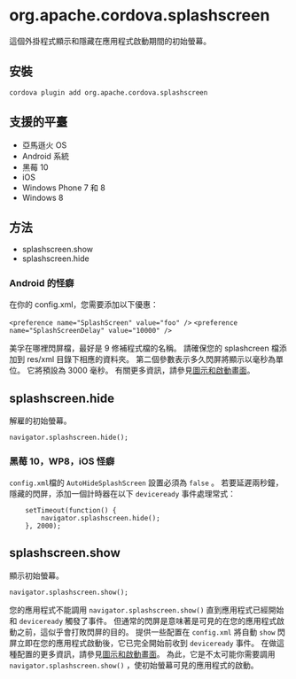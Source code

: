 <!---
    Licensed to the Apache Software Foundation (ASF) under one
    or more contributor license agreements.  See the NOTICE file
    distributed with this work for additional information
    regarding copyright ownership.  The ASF licenses this file
    to you under the Apache License, Version 2.0 (the
    "License"); you may not use this file except in compliance
    with the License.  You may obtain a copy of the License at

      http://www.apache.org/licenses/LICENSE-2.0

    Unless required by applicable law or agreed to in writing,
    software distributed under the License is distributed on an
    "AS IS" BASIS, WITHOUT WARRANTIES OR CONDITIONS OF ANY
    KIND, either express or implied.  See the License for the
    specific language governing permissions and limitations
    under the License.
-->

# org.apache.cordova.splashscreen

這個外掛程式顯示和隱藏在應用程式啟動期間的初始螢幕。

## 安裝

    cordova plugin add org.apache.cordova.splashscreen
    

## 支援的平臺

*   亞馬遜火 OS
*   Android 系統
*   黑莓 10
*   iOS
*   Windows Phone 7 和 8
*   Windows 8

## 方法

*   splashscreen.show
*   splashscreen.hide

### Android 的怪癖

在你的 config.xml，您需要添加以下優惠：

`<preference name="SplashScreen" value="foo" />` `<preference name="SplashScreenDelay" value="10000" />`

美孚在哪裡閃屏檔，最好是 9 修補程式檔的名稱。 請確保您的 splashcreen 檔添加到 res/xml 目錄下相應的資料夾。 第二個參數表示多久閃屏將顯示以毫秒為單位。 它將預設為 3000 毫秒。 有關更多資訊，請參見[圖示和啟動畫面][1]。

 [1]: http://cordova.apache.org/docs/en/edge/config_ref_images.md.html

## splashscreen.hide

解雇的初始螢幕。

    navigator.splashscreen.hide();
    

### 黑莓 10，WP8，iOS 怪癖

`config.xml`檔的 `AutoHideSplashScreen` 設置必須為 `false` 。 若要延遲兩秒鐘，隱藏的閃屏，添加一個計時器在以下 `deviceready` 事件處理常式：

        setTimeout(function() {
            navigator.splashscreen.hide();
        }, 2000);
    

## splashscreen.show

顯示初始螢幕。

    navigator.splashscreen.show();
    

您的應用程式不能調用 `navigator.splashscreen.show()` 直到應用程式已經開始和 `deviceready` 觸發了事件。 但通常的閃屏是意味著是可見的在您的應用程式啟動之前，這似乎會打敗閃屏的目的。 提供一些配置在 `config.xml` 將自動 `show` 閃屏立即在您的應用程式啟動後，它已完全開始前收到 `deviceready` 事件。 在做這種配置的更多資訊，請參見[圖示和啟動畫面][1]。 為此，它是不太可能你需要調用 `navigator.splashscreen.show()` ，使初始螢幕可見的應用程式的啟動。
